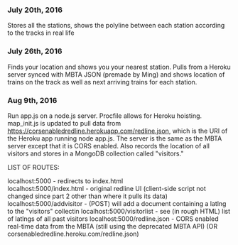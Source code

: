 ### July 20th, 2016
Stores all the stations, shows the polyline between each station according to the tracks in real life

### July 26th, 2016
Finds your location and shows you your nearest station. Pulls from a Heroku server synced with MBTA JSON (premade by Ming) and shows location of trains on the track as well as next arriving trains for each station.

### Aug 9th, 2016
Run app.js on a node.js server. Procfile allows for Heroku hoisting. map_init.js is updated to pull data from https://corsenabledredline.herokuapp.com/redline.json, which is the URI of the Heroku app running node app.js. The server is the same as the MBTA server except that it is CORS enabled. Also records the location of all visitors and stores in a MongoDB collection called "visitors."

LIST OF ROUTES:

localhost:5000              - redirects to index.html  
localhost:5000/index.html   - original redline UI (client-side script not changed since part 2 other than where it pulls its data)<br>
localhost:5000/addvisitor   - (POST) will add a document containing a latlng to the "visitors" collectin
localhost:5000/visitorlist  - see (in rough HTML) list of latlngs of all past visitors
localhost:5000/redline.json - CORS enabled real-time data from the MBTA (still using the deprecated MBTA API)
(OR corsenabledredline.heroku.com/redline.json)

